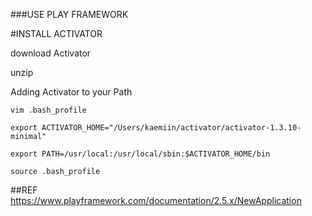 ###USE PLAY FRAMEWORK

#INSTALL ACTIVATOR

download Activator

unzip

Adding Activator to your Path

```
vim .bash_profile

export ACTIVATOR_HOME="/Users/kaemiin/activator/activator-1.3.10-minimal"

export PATH=/usr/local:/usr/local/sbin:$ACTIVATOR_HOME/bin

source .bash_profile
```


##REF
https://www.playframework.com/documentation/2.5.x/NewApplication

